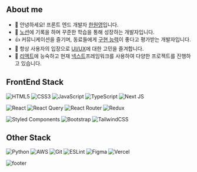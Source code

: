 

##  About me 

- 👋 안녕하세요! 프론트 엔드 개발자 [한원영](https://qpwoei0123.notion.site/d2d31acdc1ea46c181c2300a91ed4895?pvs=4)입니다. 
- 📝 [노션](https://qpwoei0123.notion.site/1aa3453374c44410810e4793011d0f52?pvs=74)에 기록을 하며 꾸준한 학습을 통해 성장하는 개발자입니다.
- 👍 커뮤니케이션을 즐기며, 동료들에게 [구현 능력](https://qpwoei0123.notion.site/8b37057eb85c4888a02041f9ad262bdb)이 좋다고 평가받는 개발자입니다.
- 🤔 항상 사용자의 입장으로 [UI/UX](https://qpwoei0123.notion.site/UI-UX-b1c73840b77144928f1d51648c179a38?pvs=4)에 대한 고민을 즐겨합니다.
- 🔨 [리액트](https://github.com/qpwoei0123/CozyStates)에 능숙하고 현재 [넥스트](https://github.com/qpwoei0123/weather-app)프레임워크를 사용하여 다양한 프로젝트를 진행하고 있습니다.

##  FrontEnd Stack

![HTML5](https://img.shields.io/badge/html5-%23E34F26.svg?style=for-the-badge&logo=html5&logoColor=white)
![CSS3](https://img.shields.io/badge/css3-%231572B6.svg?style=for-the-badge&logo=css3&logoColor=white)
![JavaScript](https://img.shields.io/badge/javascript-%23323330.svg?style=for-the-badge&logo=javascript&logoColor=%23F7DF1E)
![TypeScript](https://img.shields.io/badge/typescript-%23007ACC.svg?style=for-the-badge&logo=typescript&logoColor=white)
![Next JS](https://img.shields.io/badge/Next-black?style=for-the-badge&logo=next.js&logoColor=white)

![React](https://img.shields.io/badge/react-%2320232a.svg?style=for-the-badge&logo=react&logoColor=%2361DAFB)
![React Query](https://img.shields.io/badge/-React%20Query-FF4154?style=for-the-badge&logo=react%20query&logoColor=white)
![React Router](https://img.shields.io/badge/React_Router-CA4245?style=for-the-badge&logo=react-router&logoColor=white)
![Redux](https://img.shields.io/badge/redux-%23593d88.svg?style=for-the-badge&logo=redux&logoColor=white)

![Styled Components](https://img.shields.io/badge/styled--components-DB7093?style=for-the-badge&logo=styled-components&logoColor=white)
![Bootstrap](https://img.shields.io/badge/bootstrap-%238511FA.svg?style=for-the-badge&logo=bootstrap&logoColor=white)
![TailwindCSS](https://img.shields.io/badge/tailwindcss-%2338B2AC.svg?style=for-the-badge&logo=tailwind-css&logoColor=white)


## Other Stack

![Python](https://img.shields.io/badge/python-3670A0?style=for-the-badge&logo=python&logoColor=ffdd54)
![AWS](https://img.shields.io/badge/AWS-%23FF9900.svg?style=for-the-badge&logo=amazon-aws&logoColor=white)
![Git](https://img.shields.io/badge/git-%23F05033.svg?style=for-the-badge&logo=git&logoColor=white)
![ESLint](https://img.shields.io/badge/ESLint-4B3263?style=for-the-badge&logo=eslint&logoColor=white)
![Figma](https://img.shields.io/badge/figma-%23F24E1E.svg?style=for-the-badge&logo=figma&logoColor=white)
![Vercel](https://img.shields.io/badge/vercel-%23000000.svg?style=for-the-badge&logo=vercel&logoColor=white)

![footer](https://capsule-render.vercel.app/api?type=waving&color=0:46c9df,50:B6E3FF&section=footer&text=🏝️&fontAlign=95&height=100)
